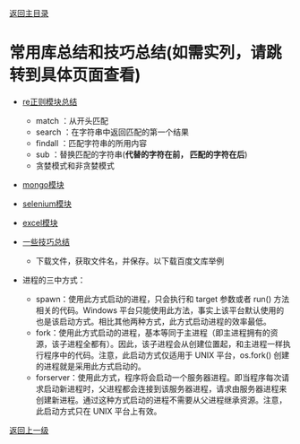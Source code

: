 [返回主目录](../../README.md)




# 常用库总结和技巧总结(如需实列，请跳转到具体页面查看)
* [re正则模块总结](../../useful_python/examples_jupyter/re.ipynb)
    * match     ：从开头匹配
    * search    ：在字符串中返回匹配的第一个结果
    * findall   ：匹配字符串的所用内容
    * sub       ：替换匹配的字符串(**代替的字符在前， 匹配的字符在后**)
    * 贪婪模式和非贪婪模式



* [mongo模块](../../useful_python/examples_jupyter/mongo.ipynb)

* [selenium模块](../../useful_python/examples_jupyter/selenium.ipynb)

* [excel模块](../../useful_python/examples_jupyter/excel.ipynb)

* [一些技巧总结](../../useful_python/examples_jupyter/tips.ipynb)
    * 下载文件，获取文件名，并保存。以下载百度文库举例
    
    
    
* 进程的三中方式：
    * spawn：使用此方式启动的进程，只会执行和 target 参数或者 run() 方法相关的代码。Windows 平台只能使用此方法，事实上该平台默认使用的也是该启动方式。相比其他两种方式，此方式启动进程的效率最低。
    * fork：使用此方式启动的进程，基本等同于主进程（即主进程拥有的资源，该子进程全都有）。因此，该子进程会从创建位置起，和主进程一样执行程序中的代码。注意，此启动方式仅适用于 UNIX 平台，os.fork() 创建的进程就是采用此方式启动的。
    *  forserver：使用此方式，程序将会启动一个服务器进程。即当程序每次请求启动新进程时，父进程都会连接到该服务器进程，请求由服务器进程来创建新进程。通过这种方式启动的进程不需要从父进程继承资源。注意，此启动方式只在 UNIX 平台上有效。
    
    
    
[返回上一级](../../README.md)

